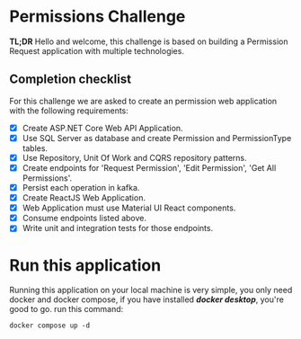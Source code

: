 
# Permissions Challenge

**TL;DR**
Hello and welcome, this challenge is based on building a Permission Request application with multiple technologies. 

## Completion checklist

  For this challenge we are asked to create an permission web application with the following requirements:
 - [x] Create ASP.NET Core Web API Application.
 - [x] Use SQL Server as database and create Permission and PermissionType tables.
 - [x] Use Repository, Unit Of Work and CQRS repository patterns.
 - [x] Create endpoints for 'Request Permission', 'Edit Permission', 'Get All Permissions'.
 - [x] Persist each operation in kafka.
 - [x] Create ReactJS Web Application.
 - [x] Web Application must use Material UI React components.
 - [x] Consume endpoints listed above.
 - [x] Write unit and integration tests for those endpoints.

# Run this application

Running this application on your local machine is very simple, you only need docker and docker compose, if you have installed ***docker desktop***, you're good to go.
run this command:
```
docker compose up -d
```